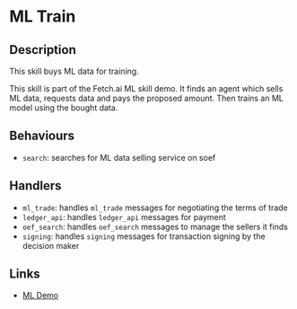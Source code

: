 # ML Train

## Description

This skill buys ML data for training.

This skill is part of the Fetch.ai ML skill demo. It finds an agent which sells ML data, requests data and pays the proposed amount. Then trains an ML model using the bought data.

## Behaviours

* `search`: searches for ML data selling service on soef 

## Handlers

* `ml_trade`: handles `ml_trade` messages for negotiating the terms of trade
* `ledger_api`: handles `ledger_api` messages for payment
* `oef_search`: handles `oef_search` messages to manage the sellers it finds
* `signing`: handles `signing` messages for transaction signing by the decision maker


## Links

* <a href="https://docs.fetch.ai/aea/ml-skills/" target="_blank">ML Demo</a>
